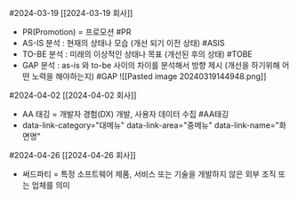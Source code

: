 #2024-03-19 [[2024-03-19 회사]]
- PR(Promotion) = 프로모션 #PR
- AS-IS 분석 : 현재의 상태나 모습 (개선 되기 이전 상태) #ASIS
- TO-BE 분석 : 미래의 이상적인 상태나 목표 (개선된 후의 상태) #TOBE
- GAP 분석 : as-is 와 to-be 사이의 차이를 분석해서 방향 제시 (개선을 하기위해 어떤 노력을 해야하는지) #GAP
![[Pasted image 20240319144948.png]]


#2024-04-02 [[2024-04-02 회사]]
- AA 태깅 = 개발자 경험(DX) 개발, 사용자 데이터 수집 #AA태깅
- data-link-category="대메뉴" data-link-area="중메뉴" data-link-name="화면명" 

#2024-04-26 [[2024-04-26 회사]]
- 써드파티 = 특정 소프트웨어 제품, 서비스 또는 기술을 개발하지 않은 외부 조직 또는 업체를 의미